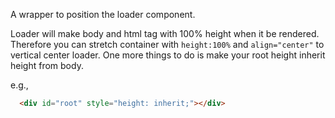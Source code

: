 A wrapper to position the loader component.

Loader will make body and html tag with 100% height when it be rendered.
Therefore you can stretch container with `height:100%` and `align="center"` to vertical center loader.
One more things to do is make your root height inherit height from body.

e.g.,

```html
  <div id="root" style="height: inherit;"></div>
```